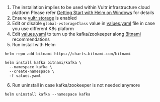 1. The installation implies to be used within Vultr infrastructure cloud platform
   Please refer [Getting Start with Helm on Windows](https://www.vultr.com/docs/getting-started-with-helm-on-windows) for details
2. Ensure [vultr storage](https://www.vultr.com/docs/block-storage/) is enabled
3. Edit or disable `global->storageClass` value in [values.yaml](./values.yaml#L17) file in case you use different K8s plaform
4. Edit [values.yaml](./values.yaml) to turn up the kafka/zookeeper along [Bitnami](https://hub.docker.com/r/bitnami/kafka/) recommendations
5. Run install with Helm
```
helm repo add bitnami https://charts.bitnami.com/bitnami

helm install kafka bitnami/kafka \
  --namespace kafka \
  --create-namespace \
  -f values.yaml
```
6. Run uninstall in case kafka/zookeeper is not needed anymore
```
helm uninstall kafka --namespace kafka
```
